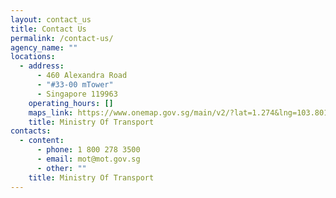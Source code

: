 ```yaml
---
layout: contact_us
title: Contact Us
permalink: /contact-us/
agency_name: ""
locations:
  - address:
      - 460 Alexandra Road
      - "#33-00 mTower"
      - Singapore 119963
    operating_hours: []
    maps_link: https://www.onemap.gov.sg/main/v2/?lat=1.274&lng=103.801349
    title: Ministry Of Transport
contacts:
  - content:
      - phone: 1 800 278 3500
      - email: mot@mot.gov.sg
      - other: ""
    title: Ministry Of Transport
---
```

